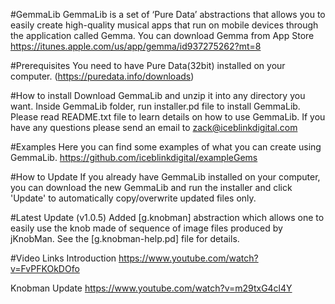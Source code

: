#GemmaLib
GemmaLib is a set of ‘Pure Data’ abstractions that allows you to easily create high-quality musical apps that run on mobile devices through the application called Gemma. You can download Gemma from App Store https://itunes.apple.com/us/app/gemma/id937275262?mt=8

#Prerequisites
You need to have Pure Data(32bit) installed on your computer. (https://puredata.info/downloads)

#How to install
Download GemmaLib and unzip it into any directory you want.
Inside GemmaLib folder, run installer.pd file to install GemmaLib.
Please read README.txt file to learn details on how to use GemmaLib.
If you have any questions please send an email to zack@iceblinkdigital.com

#Examples
Here you can find some examples of what you can create using GemmaLib.
https://github.com/iceblinkdigital/exampleGems

#How to Update
If you already have GemmaLib installed on your computer, you can download the new GemmaLib and run the installer and click 'Update' to automatically copy/overwrite updated files only.

#Latest Update (v1.0.5)
Added [g.knobman] abstraction which allows one to easily use the knob made of sequence of image files produced by jKnobMan.
See the [g.knobman-help.pd] file for details.

#Video Links
Introduction 
https://www.youtube.com/watch?v=FvPFKOkDOfo

Knobman Update 
https://www.youtube.com/watch?v=m29txG4cl4Y
